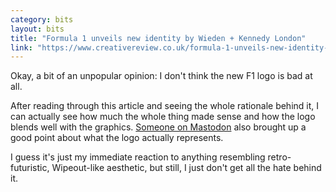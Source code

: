```yaml
---
category: bits
layout: bits
title: "Formula 1 unveils new identity by Wieden + Kennedy London"
link: "https://www.creativereview.co.uk/formula-1-unveils-new-identity-wieden-kennedy-london/"
---
```


Okay, a bit of an unpopular opinion: I don't think the new F1 logo is bad at all.

After reading through this article and seeing the whole rationale behind it, I can actually see how much the whole thing made sense and how the logo blends well with the graphics. [Someone on Mastodon](https://vulpine.club/@rey/99076546080675254) also brought up a good point about what the logo actually represents.

I guess it's just my immediate reaction to anything resembling retro-futuristic, Wipeout-like aesthetic, but still, I just don't get all the hate behind it.
